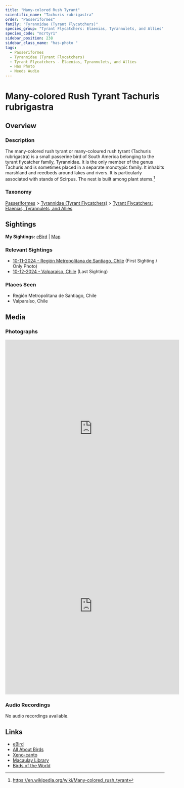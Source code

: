 ```yaml
---
title: "Many-colored Rush Tyrant"
scientific_name: "Tachuris rubrigastra"
order: "Passeriformes"
family: "Tyrannidae (Tyrant Flycatchers)"
species_group: "Tyrant Flycatchers: Elaenias, Tyrannulets, and Allies"
species_code: "mcrtyr1"
sidebar_position: 238
sidebar_class_name: "has-photo "
tags: 
  - Passeriformes
  - Tyrannidae (Tyrant Flycatchers)
  - Tyrant Flycatchers - Elaenias, Tyrannulets, and Allies
  - Has Photo
  - Needs Audio
---
```


# Many-colored Rush Tyrant <span className='sci_name'>Tachuris rubrigastra</span>

## Overview

### Description
The many-colored rush tyrant or many-coloured rush tyrant (Tachuris rubrigastra) is a small passerine bird of South America belonging to the tyrant flycatcher family, Tyrannidae. It is the only member of the genus Tachuris and is sometimes placed in a separate monotypic family. It inhabits marshland and reedbeds around lakes and rivers. It is particularly associated with stands of Scirpus. The nest is built among plant stems.[^1]

[^1]: https://en.wikipedia.org/wiki/Many-colored_rush_tyrant

### Taxonomy
[Passeriformes](/tags/passeriformes) > [Tyrannidae (Tyrant Flycatchers)](/tags/tyrannidae-tyrant-flycatchers) > [Tyrant Flycatchers: Elaenias, Tyrannulets, and Allies](/tags/tyrant-flycatchers-elaenias-tyrannulets-and-allies)


## Sightings

**My Sightings:** [eBird](https://ebird.org/lifelist?r=world&time=life&spp=mcrtyr1) | [Map](/map?species_code=mcrtyr1)

### Relevant Sightings

* [10-11-2024 - Región Metropolitana de Santiago, Chile](https://ebird.org/checklist/S198398422) (First Sighting / Only Photo)
* [10-12-2024 - Valparaíso, Chile](https://ebird.org/checklist/S198994043) (Last Sighting)

### Places Seen

* Región Metropolitana de Santiago, Chile
* Valparaíso, Chile



## Media
### Photographs
<iframe src="https://macaulaylibrary.org/asset/627867371/embed" width="550" height="560" frameborder="0" allowfullscreen></iframe>
<iframe src="https://macaulaylibrary.org/asset/627867381/embed" width="550" height="560" frameborder="0" allowfullscreen></iframe>

### Audio Recordings
No audio recordings available.

## Links
* [eBird](https://ebird.org/species/mcrtyr1) 
* [All About Birds](https://www.allaboutbirds.org/guide/mcrtyr1) 
* [Xeno-canto](https://www.xeno-canto.org/species/tachuris-rubrigastra) 
* [Macaulay Library](https://search.macaulaylibrary.org/catalog?taxonCode=mcrtyr1&sort=rating_rank_desc)
* [Birds of the World](https://birdsoftheworld.org/bow/species/mcrtyr1)
